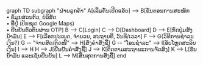 graph TD
    subgraph "ຝ່າຍລູກຄ້າ"
        A[ເລີ່ມຕົ້ນເປີດແອັບ] --> B[ຂັ້ນຕອນການສະໝັກ<br>• ຂໍ້ມູນສ່ວນຕົວ, ບໍລິສັດ<br>• ທີ່ຢູ່ (ປັກໝຸດ Google Maps)<br>• ຢືນຢັນຕົວຕົນຜ່ານ OTP]
        B --> C[Login]
        C --> D[Dashboard]
        D --> E[ກົດປຸ່ມສັ່ງນ້ຳມັນ]
        E --> F[ເລືອກປະເພດ, ຈຳນວນ, ສະຖານທີ່, ວັນທີ/ເວລາ]
        F --> G{ວິທີການຊຳລະເງິນ?}
        G -- "ຈ່າຍສົດ/ຕິດໜີ້" --> H[ສົ່ງຄຳສັ່ງຊື້]
        G -- "ໂອນຊຳລະ" --> I[ອັບໂຫຼດສະລິບເງິນ]
        I --> H
        H --> J[ຢືນຢັນຄຳສັ່ງຊື້]
        J --> K[ຕິດຕາມສະຖານະການຈັດສົ່ງ]
        K --> L[ຮັບນ້ຳມັນ ແລະເຊັນຢືນຍັນ]
        L --> M[ສິ້ນສຸດການສັ່ງຊື້]
    end

